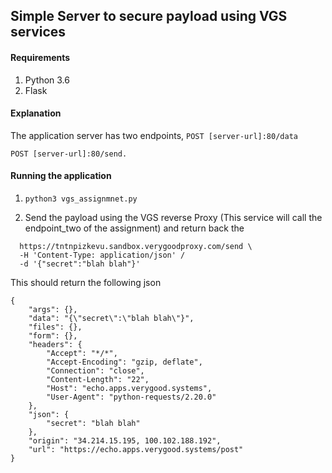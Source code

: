 ## Simple Server to secure payload using VGS services

#### Requirements
1. Python 3.6
2. Flask

#### Explanation

The application server has two endpoints, 
```POST [server-url]:80/data```

```POST [server-url]:80/send.```

#### Running the application
1. ```python3 vgs_assignmnet.py```

2. Send the payload using the VGS reverse Proxy (This service will call the endpoint_two of the assignment) and return back the 
```curl -X POST \
  https://tntnpizkevu.sandbox.verygoodproxy.com/send \
  -H 'Content-Type: application/json' /
  -d '{"secret":"blah blah"}'
```
This should return the following json
```
{
    "args": {},
    "data": "{\"secret\":\"blah blah\"}",
    "files": {},
    "form": {},
    "headers": {
        "Accept": "*/*",
        "Accept-Encoding": "gzip, deflate",
        "Connection": "close",
        "Content-Length": "22",
        "Host": "echo.apps.verygood.systems",
        "User-Agent": "python-requests/2.20.0"
    },
    "json": {
        "secret": "blah blah"
    },
    "origin": "34.214.15.195, 100.102.188.192",
    "url": "https://echo.apps.verygood.systems/post"
}
```
